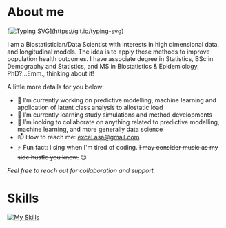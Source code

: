 # About me
[![Typing SVG](https://readme-typing-svg.demolab.com?font=Specimen&pause=1000&color=FFFFFF&background=000000&center=true&vCenter=true&width=1000&lines=Welcome+to+my+cyberspace!)](https://git.io/typing-svg) 

I am a Biostatistician/Data Scientist with interests in high dimensional data, and longitudinal models. The idea is to apply these methods to improve population health outcomes. 
I have associate degree in Statistics, BSc in Demography and Statistics, and MS in Biostatistics & Epidemiology. PhD?...Emm., thinking about it! 

A little more details for you below:

- 🔭 I’m currently working on predictive modelling, machine learning and application of latent class analysis to allostatic load
- 🌱 I’m currently learning study simulations and method developments
- 👯 I’m looking to collaborate on anything related to predictive modelling, machine learning, and more generally data science
- 📫 How to reach me: excel.asa@gmail.com
- ⚡ Fun fact: I sing when I'm tired of coding. ~~I may consider music as my side hustle you know.~~ 😉

*Feel free to reach out for collaboration and support.*

# Skills

[![My Skills](https://skillicons.dev/icons?i=r,sqlite,git,latex&theme=dark)](https://skillicons.dev)





